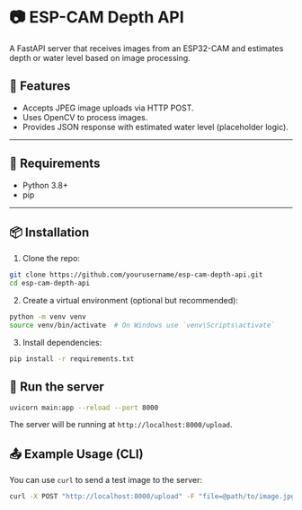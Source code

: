 # 📷 ESP-CAM Depth API

A FastAPI server that receives images from an ESP32-CAM and estimates depth or water level based on image processing.

## 🚀 Features

- Accepts JPEG image uploads via HTTP POST.
- Uses OpenCV to process images.
- Provides JSON response with estimated water level (placeholder logic).

---

## 🧰 Requirements

- Python 3.8+
- pip

---

## 📦 Installation

1. Clone the repo:

```bash
git clone https://github.com/yourusername/esp-cam-depth-api.git
cd esp-cam-depth-api
```
2. Create a virtual environment (optional but recommended):

```bash
python -m venv venv
source venv/bin/activate  # On Windows use `venv\Scripts\activate`
```
3. Install dependencies:

```bash
pip install -r requirements.txt
```

## 📡 Run the server

```bash
uvicorn main:app --reload --port 8000
```

The server will be running at `http://localhost:8000/upload`.

## 📤 Example Usage (CLI)
You can use `curl` to send a test image to the server:

```bash
curl -X POST "http://localhost:8000/upload" -F "file=@path/to/image.jpg"
  ```
